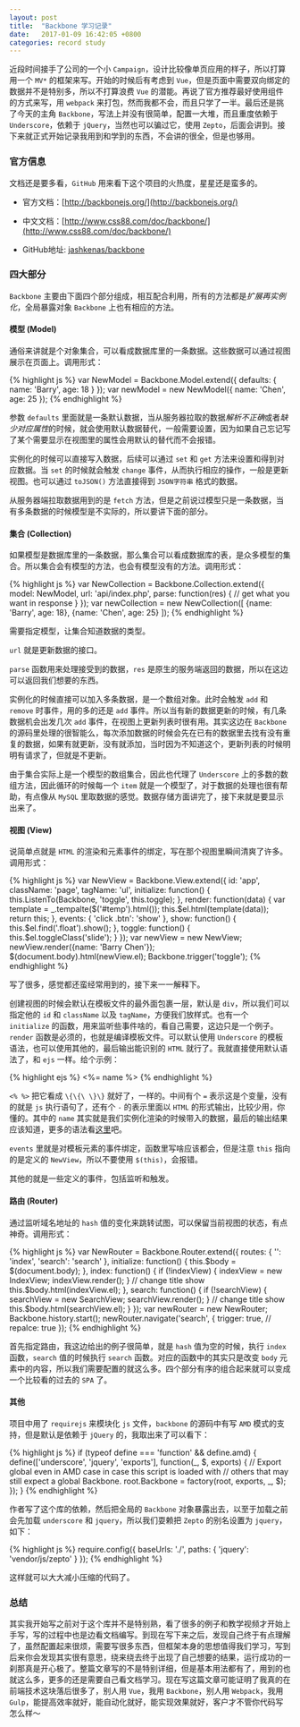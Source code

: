 ```yaml
---
layout: post
title:  "Backbone 学习记录"
date:   2017-01-09 16:42:05 +0800
categories: record study
---
```


近段时间接手了公司的一个小 `Campaign`，设计比较像单页应用的样子，所以打算用一个 `MV*` 的框架来写。开始的时候后有考虑到 `Vue`，但是页面中需要双向绑定的数据并不是特别多，所以不打算浪费 `Vue` 的潜能。再说了官方推荐最好使用组件的方式来写，用 `webpack` 来打包，然而我都不会，而且只学了一半。最后还是挑了今天的主角 `Backbone`，写法上并没有很简单，配置一大堆，而且重度依赖于 `Underscore`，依赖于 `jQuery`，当然也可以骗过它，使用 `Zepto`，后面会讲到。接下来就正式开始记录我用到和学到的东西，不会讲的很全，但是也够用。

### 官方信息

文档还是要多看，`GitHub` 用来看下这个项目的火热度，星星还是蛮多的。

* 官方文档：[http://backbonejs.org/](http://backbonejs.org/)

* 中文文档：[http://www.css88.com/doc/backbone/](http://www.css88.com/doc/backbone/)

* GitHub地址: [jashkenas/backbone](https://github.com/jashkenas/backbone)

### 四大部分

`Backbone` 主要由下面四个部分组成，相互配合利用，所有的方法都是*扩展再实例化*，全局暴露对象 `Backbone` 上也有相应的方法。

#### 模型 (Model)

通俗来讲就是个对象集合，可以看成数据库里的一条数据。这些数据可以通过视图展示在页面上。调用形式：

{% highlight js %}
var NewModel = Backbone.Model.extend({
  defaults: {
    name: 'Barry',
    age: 18
  }
});
var newModel = new NewModel({
  name: 'Chen',
  age: 25
});
{% endhighlight %}

参数 `defaults` 里面就是一条默认数据，当从服务器拉取的数据*解析不正确*或者*缺少对应属性*的时候，就会使用默认数据替代，一般需要设置，因为如果自己忘记写了某个需要显示在视图里的属性会用默认的替代而不会报错。

实例化的时候可以直接写入数据，后续可以通过 `set` 和 `get` 方法来设置和得到对应数据。当 `set` 的时候就会触发 `change` 事件，从而执行相应的操作，一般是更新视图。也可以通过 `toJSON()` 方法直接得到 `JSON字符串` 格式的数据。

从服务器端拉取数据用到的是 `fetch` 方法，但是之前说过模型只是一条数据，当有多条数据的时候模型是不实际的，所以要讲下面的部分。

#### 集合 (Collection)

如果模型是数据库里的一条数据，那么集合可以看成数据库的表，是众多模型的集合。所以集合会有模型的方法，也会有模型没有的方法。调用形式：

{% highlight js %}
var NewCollection = Backbone.Collection.extend({
  model: NewModel,
  url: 'api/index.php',
  parse: function(res) {
    // get what you want in response
  }
});
var newCollection = new NewCollection([
  {name: 'Barry', age: 18},
  {name: 'Chen', age: 25}
]);
{% endhighlight %}

需要指定模型，让集合知道数据的类型。

`url` 就是更新数据的接口。

`parse` 函数用来处理接受到的数据，`res` 是原生的服务端返回的数据，所以在这边可以返回我们想要的东西。

实例化的时候直接可以加入多条数据，是一个数组对象。此时会触发 `add` 和 `remove` 时事件，用的多的还是 `add` 事件。所以当有新的数据更新的时候，有几条数据机会出发几次 `add` 事件，在视图上更新列表时很有用。其实这边在 `Backbone` 的源码里处理的很智能么，每次添加数据的时候会先在已有的数据里去找有没有重复的数据，如果有就更新，没有就添加，当时因为不知道这个，更新列表的时候明明有请求了，但就是不更新。

由于集合实际上是一个模型的数组集合，因此也代理了 `Underscore` 上的多数的数组方法，因此循环的时候每一个 `item` 就是一个模型了，对于数据的处理也很有帮助，有点像从 `MySQL` 里取数据的感觉。数据存储方面讲完了，接下来就是要显示出来了。

#### 视图 (View)

说简单点就是 `HTML` 的渲染和元素事件的绑定，写在那个视图里瞬间清爽了许多。调用形式：

{% highlight js %}
var NewView = Backbone.View.extend({
  id: 'app',
  className: 'page',
  tagName: 'ul',
  initialize: function() {
    this.ListenTo(Backbone, 'toggle', this.toggle);
  },
  render: function(data) {
    var template = _.tempalte($('#temp').html());
    this.$el.html(template(data));
    return this;
  },
  events: {
    'click .btn': 'show'
  },
  show: function() {
    this.$el.find('.float').show();
  },
  toggle: function() {
    this.$el.toggleClass('slide');
  }
});
var newView = new NewView;
newView.render({name: 'Barry Chen'});
$(document.body).html(newView.el);
Backbone.trigger('toggle');
{% endhighlight %}

写了很多，感觉都还蛮经常用到的，接下来一一解释下。

创建视图的时候会默认在模板文件的最外面包裹一层，默认是 `div`，所以我们可以指定他的 `id` 和 `className` 以及 `tagName`，方便我们放样式。也有一个 `initialize` 的函数，用来监听些事件啥的，看自己需要，这边只是一个例子。`render` 函数是必须的，也就是编译模板文件。可以默认使用 `Underscore` 的模板语法，也可以使用其他的，最后输出能识别的 `HTML` 就行了。我就直接使用默认语法了，和 `ejs` 一样。给个示例：

{% highlight ejs %}
<span><%= name %></span>
{% endhighlight %}

`<% %>` 把它看成 `\{\{\ \}\}` 就好了，一样的。中间有个 `=` 表示这是个变量，没有的就是 `js` 执行语句了，还有个 `-` 的表示里面以 `HTML` 的形式输出，比较少用，你懂的。其中的 `name` 其实就是我们实例化渲染的时候带入的数据，最后的输出结果应该知道，更多的语法看[这里](http://underscorejs.org/#template)吧。

`events` 里就是对模板元素的事件绑定，函数里写啥应该都会，但是注意 `this` 指向的是定义的 `NewView`，所以不要使用 `$(this)`，会报错。

其他的就是一些定义的事件，包括监听和触发。

#### 路由 (Router)

通过监听域名地址的 `hash` 值的变化来跳转试图，可以保留当前视图的状态，有点神奇。调用形式：

{% highlight js %}
var NewRouter = Backbone.Router.extend({
  routes: {
    '':         'index',
    'search':   'search'
  },
  initialize: function() {
    this.$body = $(document.body);
  },
  index: function() {
    if (!indexView) {
      indexView  = new IndexView;
      indexView.render();
    }
    // change title show
    this.$body.html(indexView.el);
  },
  search: function() {
    if (!searchView) {
      searchView  = new SearchView;
      searchView.render();
    }
    // change title show
    this.$body.html(searchView.el);
  }
});
var newRouter = new NewRouter;
Backbone.history.start();
newRouter.navigate('search', {
  trigger: true,
  // repalce: true
});
{% endhighlight %}

首先指定路由，我这边给出的例子很简单，就是 `hash` 值为空的时候，执行 `index` 函数，`search` 值的时候执行 `search` 函数。对应的函数中的其实只是改变 `body` 元素中的内容，所以我们需要配置的就这么多。四个部分有序的组合起来就可以变成一个比较看的过去的 `SPA` 了。

#### 其他

项目中用了 `requirejs` 来模块化 `js` 文件，`backbone` 的源码中有写 `AMD` 模式的支持，但是默认是依赖于 `jQuery` 的，我取出来了可以看下：

{% highlight js %}
if (typeof define === 'function' && define.amd) {
  define(['underscore', 'jquery', 'exports'], function(_, $, exports) {
    // Export global even in AMD case in case this script is loaded with
    // others that may still expect a global Backbone.
    root.Backbone = factory(root, exports, _, $);
  });
}
{% endhighlight %}

作者写了这个库的依赖，然后把全局的 `Backbone` 对象暴露出去，以至于加载之前会先加载 `underscore` 和 `jquery`，所以我们耍赖把 `Zepto` 的别名设置为 `jquery`，如下：

{% highlight js %}
require.config({
  baseUrls: './',
  paths: {
    'jquery': 'vendor/js/zepto'
  }
});
{% endhighlight %}

这样就可以大大减小压缩的代码了。

### 总结

其实我开始写之前对于这个库并不是特别熟，看了很多的例子和教学视频才开始上手写，写的过程中也是边看文档编写。到现在写下来之后，发现自己终于有点理解了，虽然配置起来很烦，需要写很多东西，但框架本身的思想值得我们学习，写到后来你会发现其实很有意思，绕来绕去终于出现了自己想要的结果，运行成功的一刹那真是开心极了。整篇文章写的不是特别详细，但是基本用法都有了，用到的也就这么多，更多的还是需要自己看文档学习。现在写这篇文章可能证明了我真的在前端技术这块落后很多了，别人用 `Vue`，我用 `Backbone`，别人用 `Webpack`，我用 `Gulp`，能提高效率就好，能自动化就好，能实现效果就好，客户才不管你代码写怎么样～